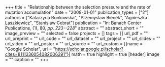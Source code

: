 +++
title = "Relationship between the selection pressure and the rate of mutation accumulation"
date = "2008-01-01"
publication_types = ["2"]
authors = ["Katarzyna Bonkowska", "Przemyslaw Biecek", "Agnieszka Laszkiewicz", "Stanislaw Cebrat"]
publication = "In: Banach Center Publications, (1), 80, _pp. 223--228_"
abstract = ""
abstract_short = ""
image_preview = ""
selected = false
projects = []
tags = []
url_pdf = ""
url_preprint = ""
url_code = ""
url_dataset = ""
url_project = ""
url_slides = ""
url_video = ""
url_poster = ""
url_source = ""
url_custom = [{name = "Google Scholar", url = "https://scholar.google.pl/scholar?cites=8111336054082006391"}]
math = true
highlight = true
[header]
image = ""
caption = ""
+++
